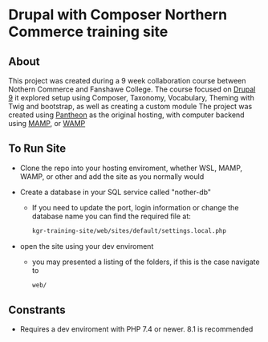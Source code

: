 # Drupal with Composer Northern Commerce training site

## About

This project was created during a 9 week collaboration course between Nothern Commerce and Fanshawe College.
The course focused on [Drupal 9](https://www.drupal.org/) it explored setup using Composer, Taxonomy, Vocabulary, Theming with Twig and bootstrap, as well as creating a custom module
The project was created using [Pantheon](https://www.Pantheon.io) as the original hosting, with computer backend using [MAMP](https://www.mamp.info/), or [WAMP](https://www.wampserver.com/)

## To Run Site

- Clone the repo into your hosting enviroment, whether WSL, MAMP, WAMP, or other and add the site as you normally would
- Create a database in your SQL service called "nother-db"
  - If you need to update the port, login information or change the database name you can find the required file at:

    ``` sh
    kgr-training-site/web/sites/default/settings.local.php
    ```

- open the site using your dev enviroment
  - you may presented a listing of the folders, if this is the case navigate to

    ```sh
    web/
    ```

## Constrants

- Requires a dev enviroment with PHP 7.4 or newer. 8.1 is recommended
